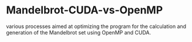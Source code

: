 # Mandelbrot-CUDA-vs-OpenMP
various processes aimed at optimizing the program for the calculation and generation of the Mandelbrot set using OpenMP and CUDA.
